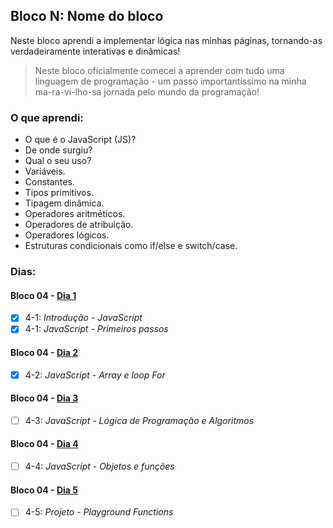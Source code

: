 ## Bloco N: Nome do bloco

Neste bloco aprendi a implementar lógica nas minhas páginas, tornando-as verdadeiramente interativas e dinâmicas!

> Neste bloco oficialmente comecei a aprender com tudo uma linguagem de programação - um passo importantíssimo na minha ma-ra-vi-lho-sa jornada pelo mundo da programação!

### O que aprendi:

- O que é o JavaScript (JS)?
- De onde surgiu?
- Qual o seu uso?
- Variáveis.
- Constantes.
- Tipos primitivos.
- Tipagem dinâmica.
- Operadores aritméticos.
- Operadores de atribuição.
- Operadores lógicos.
- Estruturas condicionais como if/else e switch/case.

### Dias:

#### Bloco 04 - [Dia 1](https://github.com/GabrielFQK/trybe-exercicios/tree/main/1-fundamentos/bloco-04/4-1)

- [x] 4-1: _Introdução - JavaScript_
- [x] 4-1: _JavaScript - Primeiros passos_

#### Bloco 04 - [Dia 2](https://github.com/GabrielFQK/trybe-exercicios/tree/main/1-fundamentos/bloco-04/4-2)

- [x] 4-2: _JavaScript - Array e loop For_

#### Bloco 04 - [Dia 3](https://github.com/GabrielFQK/trybe-exercicios/tree/main/1-fundamentos/bloco-04/4-3)

- [ ] 4-3: _JavaScript - Lógica de Programação e Algoritmos_

#### Bloco 04 - [Dia 4](https://github.com/GabrielFQK/trybe-exercicios/tree/main/1-fundamentos/bloco-04/4-4)

- [ ] 4-4: _JavaScript - Objetos e funções_

#### Bloco 04 - [Dia 5](https://github.com/GabrielFQK/trybe-exercicios/tree/main/1-fundamentos/bloco-04/4-5)

- [ ] 4-5: _Projeto - Playground Functions_
